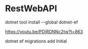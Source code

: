 # RestWebAPI
dotnet tool install --global dotnet-ef

https://youtu.be/PDiRDNNc2tw?t=863

dotnet ef migrations add Initial